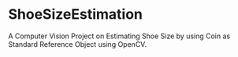 # ShoeSizeEstimation

A Computer Vision Project on Estimating Shoe Size by using Coin as Standard Reference Object using OpenCV.
